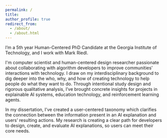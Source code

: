 ```yaml
---
permalink: /
title: 
author_profile: true
redirect_from: 
  - /about/
  - /about.html
---
```


I’m a 5th year Human-Centered PhD Candidate at the Georgia Institute of Technology, and I work with Mark Riedl.


I'm computer scientist and human-centered design researcher passionate about collaborating with algorithm developers to improve communities’ interactions with technology. I draw on my interdisciplinary background to dig deeper into the who, why, and how of creating technology to help people do what they want to do. Through intentional study design and rigorous qualitative analysis, I’ve brought concrete insights for projects in explainable AI systems, education technology, and reinforcement learning agents. 

In my dissertation, I’ve created a user-centered taxonomy which clarifies the connection between the information present in an AI explanation and users’ resulting actions. My research is creating a clear path for developers to design, create, and evaluate AI explanations, so users can meet their core needs.





